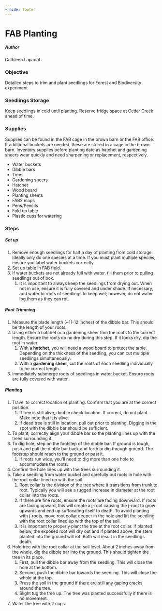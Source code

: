 ```yaml
---
- hide: footer
---
```


# FAB Planting

##### Author
Cathleen Lapadat

### Objective
Detailed steps to trim and plant seedlings for Forest and Biodiversity experiment

### Seedlings Storage
Keep seedlings in cold until planting. Reserve fridge space at Cedar Creek ahead of time.

### Supplies
Supplies can be found in the FAB cage in the brown barn or the FAB office. If additional buckets are needed, these are stored in a cage in the brown barn. Inventory supplies before planting date as hatchet and gardening sheers wear quickly and need sharpening or replacement, respectively.

* Water buckets
* Dibble bars
* Trees
* Gardening sheers
* Hatchet
* Wood board
* Planting sheets
* FAB2 maps
* Pens/Pencils
* Fold up table
* Plastic cups for watering

### Steps
##### Set up
1. Remove enough seedlings for half a day of planting from cold storage. Ideally only do one species at a time. If you must plant multiple species, ensure you label water buckets correctly.
2. Set up table in FAB field.
3. If water buckets are not already full with water, fill them prior to pulling seedlings out of box. 
    1. It is important to always keep the seedlings from drying out. When not in use, ensure it is fully covered and under shade. If necessary, add water to roots of seedlings to keep wet; however, do not water log them as they can rot.
    
##### Root Trimming
1. Measure the blade length (~11-12 inches) of the dibble bar. This should be the length of your roots.
2. Using either a hatchet or a gardening sheer trim the roots to the correct length. Ensure the roots do no dry during this step. If it looks dry, dip the root in water.
    1. With a **hatchet**, you will need a wood board to protect the table. Depending on the thickness of the seedling, you can cut multiple seedlings simultaneously.
    2. With a **gardening sheer**, cut the roots of each seedling individually to he correct length.
3. Immediately submerge roots of seedlings in water bucket. Ensure roots are fully covered with water.

##### Planting
1. Travel to correct location of planting. Confirm that you are at the correct position.
    1. If tree is still alive, double check location. If correct, do not plant. Make note that it is alive.
    2. If dead tree is still in location, pull out prior to planting. Digging in the spot with the dibble bar should be sufficient.
2. To plant, correctly align your dibble bar so the planting lines up with the trees surrounding it.
3. To dig hole, step on the footstep of the dibble bar. If ground is tough, push and pull the dibble bar back and forth to dig through ground. The footstep should reach to the ground or past it.
    1. If roots run wide, you'll need to dig more than one hole to accommodate the roots.
4. Confirm the hole lines up with the trees surrounding it.
5. Take a seedling from water bucket and carefully put roots in hole with the root collar lined up with the soil. 
    1. Root collar is the division of the tree where it transitions from trunk to root. Typically you will see a rugged increase in diameter at the root collar into the roots.
    2.  If there are fine roots, ensure the roots are facing downward. If roots are facing upward, this will create a j-root causing the j-root to grow upwards and end up suffocating itself to death. To avoid planting with j-roots, move root collar deeper in the hole and lift the seedling with the root collar lined up with the top of the soil.
    3. It is important to properly plant the tree at the root collar. If planted below, the exposed root will dry out and if planted above, the stem planted into the ground will rot. Both will result in the seedlings death.
6. Hold tree with the root collar at the soil level. About 2 inches away from the whole, dig the dibble bar into the ground. This should tighten the tree in its place.
    1. First, pull the dibble bar away from the seedling. This will close the hole at the bottom.
    2. Second, push the dibble bar towards the seedling. This will close the whole at the top.
    3. Press the soil in the ground if there are still any gaping cracks around the tree.
    4. Slight tug the tree up. The tree was planted successfully if there is no movement.
7. Water the tree with 2 cups.
    
    